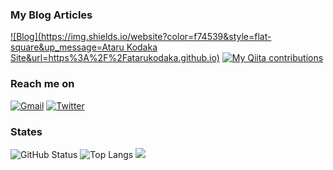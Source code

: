 ### My Blog Articles

[![Blog](https://img.shields.io/website?color=f74539&style=flat-square&up_message=Ataru Kodaka Site&url=https%3A%2F%2Fatarukodaka.github.io)](https://atarukodaka.github.io) 
[![My Qiita contributions](https://qiita-badge.apiapi.app/s/ataru_kodaka/contributions.svg)](http://qiita.com/ataru_kodaka) 

### Reach me on

 [![Gmail](https://img.shields.io/badge/-ataru.kodaka@gmail.com-c14438?style=flat-square&logo=Gmail&logoColor=white&link=mailto:ataru.kodaka@gmail.com)](mailto:ataru.kodaka@gmail.com) 
 [![Twitter](https://img.shields.io/badge/-@ataru_kodaka-%231DA1F2?style=flat-square&logo=twitter&logoColor=ffffff)](https://twitter.com/ataru_kodaka) 

### States

![GitHub Status](https://github-readme-stats.vercel.app/api?username=atarukodaka&count_private=true&show_icons=true&theme=dracula)
![Top Langs](https://github-readme-stats.vercel.app/api/top-langs/?username=atarukodaka&hide=TeX&layout=compact&theme=dracula)
![](https://komarev.com/ghpvc/?username=atarukodaka)
